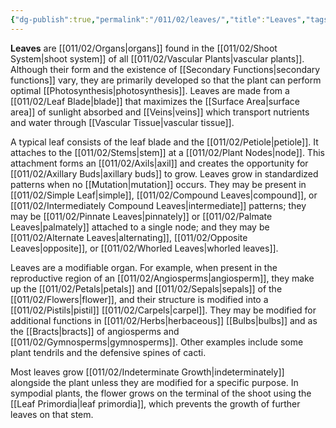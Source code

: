 ```yaml
---
{"dg-publish":true,"permalink":"/011/02/leaves/","title":"Leaves","tags":["BIOL412"],"noteIcon":"1","created":"2024-09-26T13:45:04.097-07:00","updated":"2024-09-26T15:20:31.093-07:00"}
---
```


**Leaves** are [[011/02/Organs\|organs]] found in the [[011/02/Shoot System\|shoot system]] of all [[011/02/Vascular Plants\|vascular plants]]. Although their form and the existence of [[Secondary Functions\|secondary functions]] vary, they are primarily developed so that the plant can perform optimal [[Photosynthesis\|photosynthesis]]. Leaves are made from a [[011/02/Leaf Blade\|blade]] that maximizes the [[Surface Area\|surface area]] of sunlight absorbed and [[Veins\|veins]] which transport nutrients and water through [[Vascular Tissue\|vascular tissue]].

A typical leaf consists of the leaf blade and the [[011/02/Petiole\|petiole]]. It attaches to the [[011/02/Stems\|stem]] at a [[011/02/Plant Nodes\|node]]. This attachment forms an [[011/02/Axils\|axil]] and creates the opportunity for [[011/02/Axillary Buds\|axillary buds]] to grow. Leaves grow in standardized patterns when no [[Mutation\|mutation]] occurs. They may be present in [[011/02/Simple Leaf\|simple]], [[011/02/Compound Leaves\|compound]], or [[011/02/Intermediately Compound Leaves\|intermediate]] patterns; they may be [[011/02/Pinnate Leaves\|pinnately]] or [[011/02/Palmate Leaves\|palmately]] attached to a single node; and they may be [[011/02/Alternate Leaves\|alternating]], [[011/02/Opposite Leaves\|opposite]], or [[011/02/Whorled Leaves\|whorled leaves]].

Leaves are a modifiable organ. For example, when present in the reproductive region of an [[011/02/Angiosperms\|angiosperm]], they make up the [[011/02/Petals\|petals]] and [[011/02/Sepals\|sepals]] of the [[011/02/Flowers\|flower]], and their structure is modified into a [[011/02/Pistils\|pistil]] [[011/02/Carpels\|carpel]]. They may be modified for additional functions in [[011/02/Herbs\|herbaceous]] [[Bulbs\|bulbs]] and as the [[Bracts\|bracts]] of angiosperms and [[011/02/Gymnosperms\|gymnosperms]]. Other examples include some plant tendrils and the defensive spines of cacti.

Most leaves grow [[011/02/Indeterminate Growth\|indeterminately]] alongside the plant unless they are modified for a specific purpose. In sympodial plants, the flower grows on the terminal of the shoot using the [[Leaf Primordia\|leaf primordia]], which prevents the growth of further leaves on that stem.